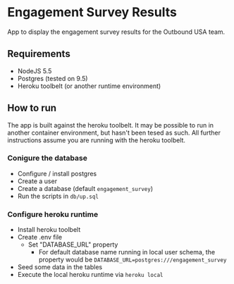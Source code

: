# Engagement Survey Results

App to display the engagement survey results for the Outbound USA team.

## Requirements

* NodeJS 5.5
* Postgres (tested on 9.5)
* Heroku toolbelt (or another runtime environment)

## How to run

The app is built against the heroku toolbelt.  It may be possible to run in
another container environment, but hasn't been tesed as such.  All further 
instructions assume you are running with the heroku toolbelt.

### Conigure the database

* Configure / install postgres
* Create a user
* Create a database (default ```engagement_survey```)
* Run the scripts in ```db/up.sql```

### Configure heroku runtime

* Install heroku toolbelt
* Create .env file
    * Set "DATABASE_URL" property 
        * For default database name running in local user schema, the property would 
be ```DATABASE_URL=postgres:///engagement_survey```
* Seed some data in the tables
* Execute the local heroku runtime via ```heroku local```